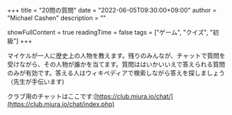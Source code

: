 +++
title = "20問の質問" 
date = "2022-06-05T09:30:00+09:00"
author = "Michael Cashen"
       description = ""

showFullContent = true
readingTime = false
tags = ["ゲーム", "クイズ", "初級"]
+++

マイケルが一人に歴史上の人物を教えます。残りのみんなが、チャットで質問を受けながら、その人物が誰かを当てます。質問ははいかいいえで答えられる質問のみが有効です。答える人はウィキペディアで検索しながら答えを探しましょう（先生が手伝います)

クラブ用のチャットはここです:[https://club.miura.io/chat/](https://club.miura.io/chat/index.php)

